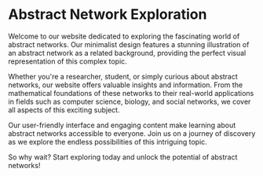 <!--font:Poppins-->

# Abstract Network Exploration

Welcome to our website dedicated to exploring the fascinating world of abstract networks. Our minimalist design features a stunning illustration of an abstract network as a related background, providing the perfect visual representation of this complex topic.

Whether you're a researcher, student, or simply curious about abstract networks, our website offers valuable insights and information. From the mathematical foundations of these networks to their real-world applications in fields such as computer science, biology, and social networks, we cover all aspects of this exciting subject.

Our user-friendly interface and engaging content make learning about abstract networks accessible to everyone. Join us on a journey of discovery as we explore the endless possibilities of this intriguing topic.

So why wait? Start exploring today and unlock the potential of abstract networks!

<!--

Write me markdown content of website with wallpaper:

"A wallpaper with a simple illustration of an abstract network, in a minimal color palette of black and white."

The header of the page should not be copy of the text but rather a real content of the website which is using this wallpaper.


---


# Abstract Network Wallpaper

Welcome to our website featuring a stunning wallpaper of an abstract network. This minimalist design features a simple illustration in a black and white color palette, making it the perfect addition to any desktop or mobile device.

Whether you're looking to add a touch of sophistication to your work setup or simply want to refresh your phone's background, this wallpaper is sure to impress. The intricate lines and shapes create a sense of depth and complexity, while the monochromatic scheme keeps things clean and modern.

So why wait? Download this beautiful wallpaper today and elevate your digital experience to the next level!


---


Heading should not include word "wallpaper". The website should not be about the wallpaper itself, wallpaper is just a related background, rewrite whole content.


---


# Welcome to Our Abstract Network Website

Our website features a stunning illustration of an abstract network, with intricate lines and shapes that create a sense of depth and complexity. The minimalist design is presented in a black and white color palette, making it the perfect addition to any desktop or mobile device.

Explore our website to discover more about the fascinating world of abstract networks. From the latest research and developments to real-world applications, we cover all aspects of this exciting field.

Whether you're a researcher, student, or simply curious about the topic, our website provides valuable insights and information. So why wait? Dive into the world of abstract networks today and discover the endless possibilities they offer!


---


Heading is too long, rewrite whole content.


---


# Discover the Fascinating World of Abstract Networks

Our website is dedicated to exploring the intriguing world of abstract networks. Featuring a stunning illustration of an abstract network as a related background, our minimalist design provides the perfect backdrop for discovering the latest research and developments in this exciting field.

Whether you're a researcher, student, or simply curious about the topic, our website offers valuable insights and information. From the mathematical foundations of abstract networks to their real-world applications in fields such as computer science, biology, and social networks, we cover all aspects of this fascinating subject.

Join us on a journey of discovery as we explore the endless possibilities of abstract networks. With our user-friendly interface and engaging content, learning about this complex topic has never been easier. So why wait? Start exploring today and unlock the potential of abstract networks!


---


Heading is too long, rewrite whole content.


---


# Exploring the World of Abstract Networks

Welcome to our website dedicated to exploring the fascinating world of abstract networks. Our minimalist design features a stunning illustration of an abstract network as a related background, providing the perfect visual representation of this complex topic.

Whether you're a researcher, student, or simply curious about abstract networks, our website offers valuable insights and information. From the mathematical foundations of these networks to their real-world applications in fields such as computer science, biology, and social networks, we cover all aspects of this exciting subject.

Our user-friendly interface and engaging content make learning about abstract networks accessible to everyone. Join us on a journey of discovery as we explore the endless possibilities of this intriguing topic.

So why wait? Start exploring today and unlock the potential of abstract networks!


---


Write me a Google font which is best fitting for the website.

Pick from the list:
- Roboto
- Open Sans
- Lato
- Alegreya
- Lobster
- Dancing Script
- Raleway
- Great Vibes
- Orbitron
- Barlow Condensed
- Exo 2
- Poppins
- Inter
- Futura
- Playfair Display
- IBM Plex Sans
- Montserrat


Write just the font name nothing else.


---


Poppins

-->
